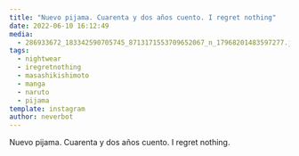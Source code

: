 ```yaml
---
title: "Nuevo pijama. Cuarenta y dos años cuento. I regret nothing"
date: 2022-06-10 16:12:49
media: 
  - 286933672_183342590705745_8713171553709652067_n_17968201483597277.jpg
tags: 
  - nightwear
  - iregretnothing
  - masashikishimoto
  - manga
  - naruto
  - pijama
template: instagram
author: neverbot
---
```


Nuevo pijama. Cuarenta y dos años cuento. I regret nothing.
